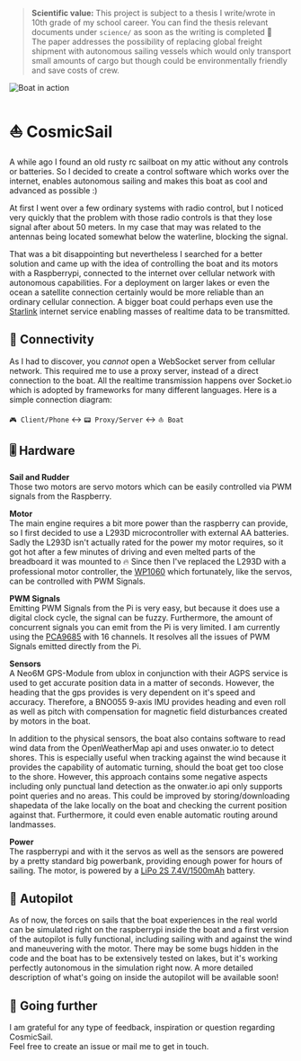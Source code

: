 > **Scientific value:** This project is subject to a thesis I write/wrote in 10th grade of my school career.
You can find the thesis relevant documents under `science/` as soon as the writing is completed 🙌<br>
The paper addresses the possibility of replacing global freight shipment with autonomous sailing vessels
which would only transport small amounts of cargo but though could be environmentally friendly and save costs of crew. 

![Boat in action](http://cosmicsail.online/bg.JPG)

# ⛵️ CosmicSail

A while ago I found an old rusty rc sailboat on my attic without any controls or batteries.
So I decided to create a control software which works over the internet, enables autonomous sailing
and makes this boat as cool and advanced as possible :)

At first I went over a few ordinary systems with radio control, but
I noticed very quickly that the problem with those radio controls is that they lose signal after about 50 meters.
In my case that may was related to the antennas being located somewhat below the waterline, blocking the signal.

That was a bit disappointing but nevertheless I searched for a better solution and
came up with the idea of controlling the boat and its motors with a Raspberrypi, 
connected to the internet over cellular network with autonomous capabilities.
For a deployment on larger lakes or even the ocean a satellite connection certainly would be more reliable than an ordinary cellular connection. 
A bigger boat could perhaps even use the [Starlink](https://www.starlink.com) internet service enabling masses of realtime data to be transmitted.

## 📡 Connectivity

As I had to discover, you *cannot* open a WebSocket server from cellular network. This required me to use a proxy server,
instead of a direct connection to the boat. All the realtime transmission happens over Socket.io which is
adopted by frameworks for many different languages. Here is a simple connection diagram:

`🎮 Client/Phone` ↔️ `📟 Proxy/Server` ↔️ `⛵️ Boat`

## 🎚 Hardware

**Sail and Rudder**<br>
Those two motors are servo motors which can be easily controlled via PWM signals from the Raspberry.

**Motor**<br>
The main engine requires a bit more power than the raspberry can provide,
so I first decided to use a L293D microcontroller with external AA batteries.
Sadly the L293D isn't actually rated for the power my motor requires,
so it got hot after a few minutes of driving and even melted parts of the breadboard it was mounted to 🔥
Since then I've replaced the L293D with a professional motor controller, the
[WP1060](https://www.krickshop.de/Elektronik-Motoren/RC-Fernsteuerungen-Zubehoer/Elektronische-Fahrtregler/Fahrtregler-Quicrun-WP1060-Brushed.htm?a=article&ProdNr=67051&p=350) which fortunately, like the servos, can be controlled with PWM Signals.

**PWM Signals**<br>
Emitting PWM Signals from the Pi is very easy, but because it does use a digital clock cycle, the signal can be fuzzy.
Furthermore, the amount of concurrent signals you can emit from the Pi is very limited.
I am currently using the [PCA9685](https://www.adafruit.com/product/815) with 16 channels.
It resolves all the issues of PWM Signals emitted directly from the Pi.

**Sensors**<br>
A Neo6M GPS-Module from ublox in conjunction with their AGPS service is used to get accurate position data in a matter of seconds. 
However, the heading that the gps provides is very dependent on it's speed and accuracy. 
Therefore, a BNO055 9-axis IMU provides heading and even roll as well as pitch with compensation for 
magnetic field disturbances created by motors in the boat.<br>

In addition to the physical sensors, the boat also
contains software to read wind data from the OpenWeatherMap api and uses onwater.io to detect shores. 
This is especially useful when tracking against the wind because it provides the capability of automatic turning, should the boat get too close to the shore.
However, this approach contains some negative aspects including only punctual land detection as the onwater.io api only supports point queries and no areas.
This could be improved by storing/downloading shapedata of the lake locally on the boat and checking the current position against that. 
Furthermore, it could even enable automatic routing around landmasses.

**Power**<br>
The raspberrypi and with it the servos as well as the sensors are powered by a pretty standard big powerbank,
providing enough power for hours of sailing. The motor, is powered by a [LiPo 2S 7.4V/1500mAh](https://www.krickshop.de/Elektronik-Motoren/Akkus-Ladetechnik/LiPo-Akku-7-4V-1500-mAh-15-C.htm?a=article&ProdNr=646090&p=365) battery.

## 🤖 Autopilot

As of now, the forces on sails that the boat experiences in the real world can be simulated 
right on the raspberrypi inside the boat and a first version of the autopilot is fully functional, 
including sailing with and against the wind and maneuvering with the motor. 
There may be some bugs hidden in the code and the boat has to be extensively tested on lakes, 
but it's working perfectly autonomous in the simulation right now. 
A more detailed description of what's going on inside the autopilot will be available soon!

## 🚧 Going further

I am grateful for any type of feedback, inspiration or question regarding CosmicSail.<br>
Feel free to create an issue or mail me to get in touch.

